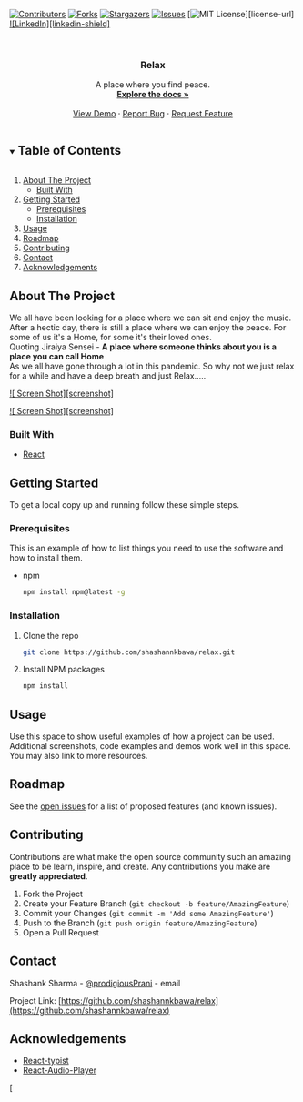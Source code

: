 
[![Contributors][contributors-shield]][contributors-url]
[![Forks][forks-shield]][forks-url]
[![Stargazers][stars-shield]][stars-url]
[![Issues][issues-shield]][issues-url]
[![MIT License][license-shield]][license-url]
[![LinkedIn][linkedin-shield]][linkedin-url]


<!-- PROJECT LOGO -->
<br />
<p align="center">
 

  <h3 align="center">Relax</h3>

  <p align="center">
    A place where you find peace.
    <br />
    <a href="https://github.com/shashannkbawa/relax"><strong>Explore the docs »</strong></a>
    <br />
    <br />
    <a href="https://shashannkbawa.github.io/relax/">View Demo</a>
    ·
    <a href="https://github.com/shashannkbawa/relax/issues">Report Bug</a>
    ·
    <a href="https://github.com/shashannkbawa/relax/issues">Request Feature</a>
  </p>
</p>



<!-- TABLE OF CONTENTS -->
<details open="open">
  <summary><h2 style="display: inline-block">Table of Contents</h2></summary>
  <ol>
    <li>
      <a href="#about-the-project">About The Project</a>
      <ul>
        <li><a href="#built-with">Built With</a></li>
      </ul>
    </li>
    <li>
      <a href="#getting-started">Getting Started</a>
      <ul>
        <li><a href="#prerequisites">Prerequisites</a></li>
        <li><a href="#installation">Installation</a></li>
      </ul>
    </li>
    <li><a href="#usage">Usage</a></li>
    <li><a href="#roadmap">Roadmap</a></li>
    <li><a href="#contributing">Contributing</a></li>
    <li><a href="#contact">Contact</a></li>
    <li><a href="#acknowledgements">Acknowledgements</a></li>
  </ol>
</details>



<!-- ABOUT THE PROJECT -->
## About The Project
We all have been looking for a place where we can sit and enjoy the music. After a hectic day, there is still a place where we can enjoy the peace. For some of us it's a Home, for some it's their loved ones.
<br />
Quoting Jiraiya Sensei - <strong>A place where someone thinks about you is a place you can call Home</strong>
<br />
As we all have gone through a lot in this pandemic. So why not we just relax for a while and have a deep breath and just Relax.....


[![ Screen Shot][screenshot]]("Images/screenshot.png")

[![ Screen Shot][screenshot]]("Images/rotate.png")




### Built With

* [React](https://reactjs.org/)




<!-- GETTING STARTED -->
## Getting Started

To get a local copy up and running follow these simple steps.

### Prerequisites

This is an example of how to list things you need to use the software and how to install them.
* npm
  ```sh
  npm install npm@latest -g
  ```

### Installation

1. Clone the repo
   ```sh
   git clone https://github.com/shashannkbawa/relax.git
   ```
2. Install NPM packages
   ```sh
   npm install
   ```



<!-- USAGE EXAMPLES -->
## Usage

Use this space to show useful examples of how a project can be used. Additional screenshots, code examples and demos work well in this space. You may also link to more resources.





<!-- ROADMAP -->
## Roadmap

See the [open issues](https://github.com/shashannkbawa/relax/issues) for a list of proposed features (and known issues).



<!-- CONTRIBUTING -->
## Contributing

Contributions are what make the open source community such an amazing place to be learn, inspire, and create. Any contributions you make are **greatly appreciated**.

1. Fork the Project
2. Create your Feature Branch (`git checkout -b feature/AmazingFeature`)
3. Commit your Changes (`git commit -m 'Add some AmazingFeature'`)
4. Push to the Branch (`git push origin feature/AmazingFeature`)
5. Open a Pull Request







<!-- CONTACT -->
## Contact

Shashank Sharma - [@prodigiousPrani](https://twitter.com/prodigiousPrani) - email

Project Link: [https://github.com/shashannkbawa/relax](https://github.com/shashannkbawa/relax)



<!-- ACKNOWLEDGEMENTS -->
## Acknowledgements

* [React-typist](https://www.npmjs.com/package/react-typist)
* [React-Audio-Player](https://www.npmjs.com/package/react-audio-player)






<!-- MARKDOWN LINKS & IMAGES -->
<!-- https://www.markdownguide.org/basic-syntax/#reference-style-links -->
[contributors-shield]: https://img.shields.io/github/contributors/shashannkbawa/repo.svg?style=for-the-badge
[contributors-url]: https://github.com/shashannkbawa/repo/graphs/contributors
[forks-shield]: https://img.shields.io/github/forks/shashannkbawa/repo.svg?style=for-the-badge
[forks-url]: https://github.com/shashannkbawa/repo/network/members
[stars-shield]: https://img.shields.io/github/stars/shashannkbawa/repo.svg?style=for-the-badge
[stars-url]: https://github.com/shashannkbawa/repo/stargazers
[issues-shield]: https://img.shields.io/github/issues/shashannkbawa/repo.svg?style=for-the-badge
[issues-url]: https://github.com/shashannkbawa/repo/issues
[license-shield]: https://img.shields.io/github/license/github_username/repo.svg?style=for-the-badge
[

[linkedin-url]: https://linkedin.com/in/shashank-sharma-abvgiet
